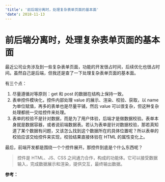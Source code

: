 ```yaml
---
'title': '前后端分离时，处理复杂表单页面的基本面'
'date': 2018-11-13
---
```

# 前后端分离时，处理复杂表单页面的基本面

最近公司业务涉及到一些复杂表单页面，功能的开发很占时间，后续优化也很占时间。虽然自己是后端，但我还是查了一下处理复杂表单页面的基本面。

有三个点：

1. 尽量遵循对等原则：get 和 post 的数据在结构上保持一致。
2. 表单控件模块化，控件内部处理 value 的展示、渲染、校验、获取，以 name 为单位赋值，再多的表单也是尽量平铺，然后 value 可以很复杂，但这种复杂处理都统一交给控件来处理。
3. 表单的校验不是针对数据，而是为了用户体验，后端才是做数据校验。表单本身就是数据容器，或者说前端数据表。若认为表单是针对数据校验，那若真知道了某个数据有问题，又该怎么找到这个数据所在的具体位置呢？所以表单的校验应该交给控件来实现，校验结果直接体验在 HTML 的属性变化上。

最后，前端开发都是围绕一个个控件展开。那控件到底是个什么东西呢？

> 控件是 HTML、JS、CSS 之间通力合作，构成的功能体。它可以接受数据输入，完成数据展示和渲染，提供交互，最终输出数据。

**参考：** [][1]

[1]:	https://www.web-tinker.com/article/21251.html "如何做好 Web 项目的表单？"